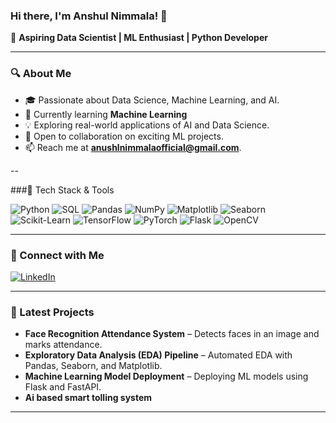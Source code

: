 ### Hi there, I'm Anshul Nimmala! 👋

🚀 **Aspiring Data Scientist | ML Enthusiast | Python Developer**

---

### 🔍 About Me
- 🎓 Passionate about Data Science, Machine Learning, and AI.
- 🌱 Currently learning **Machine Learning**
- 💡 Exploring real-world applications of AI and Data Science.
- 🔭 Open to collaboration on exciting ML projects.
- 📫 Reach me at **anushlnimmalaofficial@gmail.com**.

--

###📌 Tech Stack & Tools

![Python](https://img.shields.io/badge/Python-3776AB?style=for-the-badge&logo=python&logoColor=white)
![SQL](https://img.shields.io/badge/SQL-4479A1?style=for-the-badge&logo=mysql&logoColor=white)
![Pandas](https://img.shields.io/badge/Pandas-150458?style=for-the-badge&logo=pandas&logoColor=white)
![NumPy](https://img.shields.io/badge/Numpy-013243?style=for-the-badge&logo=numpy&logoColor=white)
![Matplotlib](https://img.shields.io/badge/Matplotlib-008080?style=for-the-badge&logo=plotly&logoColor=white)
![Seaborn](https://img.shields.io/badge/Seaborn-5A4FCF?style=for-the-badge&logo=seaborn&logoColor=white)
![Scikit-Learn](https://img.shields.io/badge/Scikit%20Learn-F7931E?style=for-the-badge&logo=scikitlearn&logoColor=white)
![TensorFlow](https://img.shields.io/badge/TensorFlow-FF6F00?style=for-the-badge&logo=tensorflow&logoColor=white)
![PyTorch](https://img.shields.io/badge/PyTorch-EE4C2C?style=for-the-badge&logo=pytorch&logoColor=white)
![Flask](https://img.shields.io/badge/Flask-000000?style=for-the-badge&logo=flask&logoColor=white)
![OpenCV](https://img.shields.io/badge/OpenCV-27338B?style=for-the-badge&logo=opencv&logoColor=white)

---

### 🔗 Connect with Me
[![LinkedIn](https://img.shields.io/badge/LinkedIn-Anshul%20Nimmala-blue?style=for-the-badge&logo=linkedin)](https://www.linkedin.com/in/anshul-nimmala/)

---

### 🚀 Latest Projects
- **Face Recognition Attendance System** – Detects faces in an image and marks attendance.
- **Exploratory Data Analysis (EDA) Pipeline** – Automated EDA with Pandas, Seaborn, and Matplotlib.
- **Machine Learning Model Deployment** – Deploying ML models using Flask and FastAPI.
- **Ai based smart tolling system**
---


